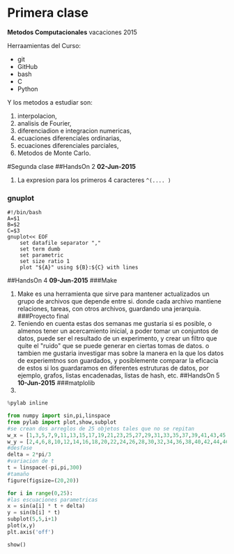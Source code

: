 # Primera clase
**Metodos Computacionales** vacaciones 2015

Herraamientas del Curso:
+ git
+ GitHub
+ bash
+ C
+ Python

Y los metodos a estudiar son:
1. interpolacion,
2. analisis de Fourier,
3. diferenciadion e integracion numericas,
4. ecuaciones diferenciales ordinarias,
5. ecuaciones diferenciales parciales,
6. Metodos de Monte Carlo.

#Segunda clase 
##HandsOn 2 
**02-Jun-2015**
1. La expresion para los primeros 4 caracteres `^(.... )`
### gnuplot
```
#!/bin/bash
A=$1
B=$2
C=$3
gnuplot<< EOF
    set datafile separator ","
    set term dumb
    set parametric
    set size ratio 1
    plot "${A}" using ${B}:${C} with lines
```

##HandsOn 4 
**09-Jun-2015**
###Make
1. Make es una herramienta que sirve para mantener actualizados un grupo de archivos que depende entre si. donde cada archivo mantiene relaciones, tareas, con otros archivos, guardando una jerarquia.
###Proyecto final
1. Teniendo en cuenta estas dos semanas me gustaria si es posible, o almenos tener un acercamiento inicial, a poder tomar un conjuntos de datos, puede ser el resultado de un experimento, y crear un filtro que quite el "ruido" que se puede generar en ciertas tomas de datos. o tambien me gustaria investigar mas sobre la manera en la que los datos de experiemtnos son guardados, y posiblemente comparar la eficacia de estos si los guardaramos en diferentes estruturas de datos, por ejemplo, grafos, listas encadenadas, listas de hash, etc.
##HandsOn 5
**10-Jun-2015**
###matplolib
1. 
```python
%pylab inline

from numpy import sin,pi,linspace
from pylab import plot,show,subplot
#se crean dos arreglos de 25 objetos tales que no se repitan
w_x = [1,3,5,7,9,11,13,15,17,19,21,23,25,27,29,31,33,35,37,39,41,43,45,47,49] 
w_y = [2,4,6,8,10,12,14,16,18,20,22,24,26,28,30,32,34,36,38,40,42,44,46,48,50]
#desfase
delta = 2*pi/3 
#variacion de t
t = linspace(-pi,pi,300) 
#tamaño
figure(figsize=(20,20)) 

for i in range(0,25):
#las escuaciones parametricas
x = sin(a[i] * t + delta) 
y = sin(b[i] * t) 
subplot(5,5,i+1) 
plot(x,y)
plt.axis('off')   

show()
```